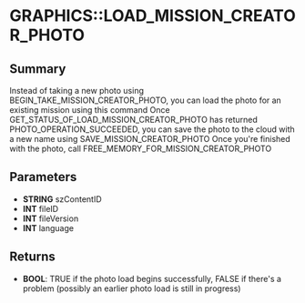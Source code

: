 # GRAPHICS::LOAD_MISSION_CREATOR_PHOTO

## Summary
Instead of taking a new photo using BEGIN_TAKE_MISSION_CREATOR_PHOTO, you can load the photo for an existing mission using this command
Once GET_STATUS_OF_LOAD_MISSION_CREATOR_PHOTO has returned PHOTO_OPERATION_SUCCEEDED, you can save the photo to the cloud with a new name using SAVE_MISSION_CREATOR_PHOTO
Once you're finished with the photo, call FREE_MEMORY_FOR_MISSION_CREATOR_PHOTO

## Parameters
* **STRING** szContentID
* **INT** fileID
* **INT** fileVersion
* **INT** language

## Returns
* **BOOL**: TRUE if the photo load begins successfully, FALSE if there's a problem (possibly an earlier photo load is still in progress)
